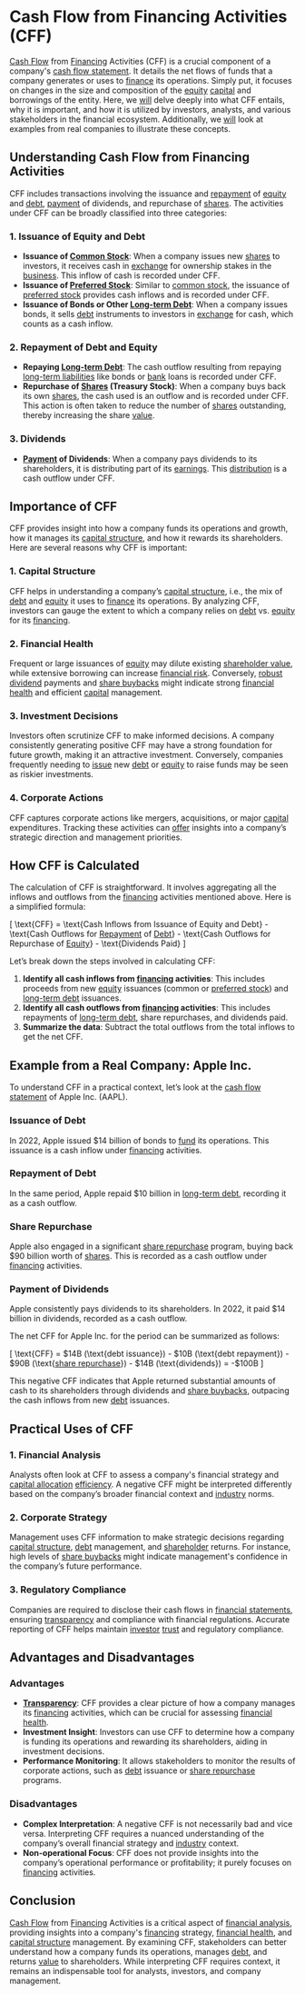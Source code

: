 # Cash Flow from Financing Activities (CFF)

[Cash Flow](../c/cash_flow.md) from [Financing](../f/financing.md) Activities (CFF) is a crucial component of a company's [cash flow statement](../c/cash_flow_statement.md). It details the net flows of funds that a company generates or uses to [finance](../f/finance.md) its operations. Simply put, it focuses on changes in the size and composition of the [equity](../e/equity.md) [capital](../c/capital.md) and borrowings of the entity. Here, we [will](../w/will.md) delve deeply into what CFF entails, why it is important, and how it is utilized by investors, analysts, and various stakeholders in the financial ecosystem. Additionally, we [will](../w/will.md) look at examples from real companies to illustrate these concepts.

## Understanding Cash Flow from Financing Activities

CFF includes transactions involving the issuance and [repayment](../r/repayment.md) of [equity](../e/equity.md) and [debt](../d/debt.md), [payment](../p/payment.md) of dividends, and repurchase of [shares](../s/shares.md). The activities under CFF can be broadly classified into three categories:

### 1. **Issuance of Equity and Debt**
- **Issuance of [Common Stock](../c/common_stock.md)**: When a company issues new [shares](../s/shares.md) to investors, it receives cash in [exchange](../e/exchange.md) for ownership stakes in the [business](../b/business.md). This inflow of cash is recorded under CFF.
- **Issuance of [Preferred Stock](../p/preferred_stock.md)**: Similar to [common stock](../c/common_stock.md), the issuance of [preferred stock](../p/preferred_stock.md) provides cash inflows and is recorded under CFF.
- **Issuance of Bonds or Other [Long-term Debt](../l/long-term_debt.md)**: When a company issues bonds, it sells [debt](../d/debt.md) instruments to investors in [exchange](../e/exchange.md) for cash, which counts as a cash inflow.

### 2. **Repayment of Debt and Equity**
- **Repaying [Long-term Debt](../l/long-term_debt.md)**: The cash outflow resulting from repaying [long-term liabilities](../l/long-term_liabilities.md) like bonds or [bank](../b/bank.md) loans is recorded under CFF.
- **Repurchase of [Shares](../s/shares.md) (Treasury Stock)**: When a company buys back its own [shares](../s/shares.md), the cash used is an outflow and is recorded under CFF. This action is often taken to reduce the number of [shares](../s/shares.md) outstanding, thereby increasing the share [value](../v/value.md).

### 3. **Dividends**
- **[Payment](../p/payment.md) of Dividends**: When a company pays dividends to its shareholders, it is distributing part of its [earnings](../e/earnings.md). This [distribution](../d/distribution.md) is a cash outflow under CFF.

## Importance of CFF

CFF provides insight into how a company funds its operations and growth, how it manages its [capital structure](../c/capital_structure.md), and how it rewards its shareholders. Here are several reasons why CFF is important:

### 1. **Capital Structure**
CFF helps in understanding a company’s [capital structure](../c/capital_structure.md), i.e., the mix of [debt](../d/debt.md) and [equity](../e/equity.md) it uses to [finance](../f/finance.md) its operations. By analyzing CFF, investors can gauge the extent to which a company relies on [debt](../d/debt.md) vs. [equity](../e/equity.md) for its [financing](../f/financing.md).

### 2. **Financial Health**
Frequent or large issuances of [equity](../e/equity.md) may dilute existing [shareholder value](../s/shareholder_value.md), while extensive borrowing can increase [financial risk](../f/financial_risk.md). Conversely, [robust](../r/robust.md) [dividend](../d/dividend.md) payments and [share buybacks](../s/share_buybacks.md) might indicate strong [financial health](../f/financial_health.md) and efficient [capital](../c/capital.md) management.

### 3. **Investment Decisions**
Investors often scrutinize CFF to make informed decisions. A company consistently generating positive CFF may have a strong foundation for future growth, making it an attractive investment. Conversely, companies frequently needing to [issue](../i/issue.md) new [debt](../d/debt.md) or [equity](../e/equity.md) to raise funds may be seen as riskier investments.

### 4. **Corporate Actions**
CFF captures corporate actions like mergers, acquisitions, or major [capital](../c/capital.md) expenditures. Tracking these activities can [offer](../o/offer.md) insights into a company’s strategic direction and management priorities.

## How CFF is Calculated

The calculation of CFF is straightforward. It involves aggregating all the inflows and outflows from the [financing](../f/financing.md) activities mentioned above. Here is a simplified formula:

\[ \text{CFF} = \text{Cash Inflows from Issuance of Equity and Debt} - \text{Cash Outflows for [Repayment](../r/repayment.md) of [Debt](../d/debt.md)} - \text{Cash Outflows for Repurchase of [Equity](../e/equity.md)} - \text{Dividends Paid} \]

Let’s break down the steps involved in calculating CFF:

1. **Identify all cash inflows from [financing](../f/financing.md) activities**: This includes proceeds from new [equity](../e/equity.md) issuances (common or [preferred stock](../p/preferred_stock.md)) and [long-term debt](../l/long-term_debt.md) issuances.
2. **Identify all cash outflows from [financing](../f/financing.md) activities**: This includes repayments of [long-term debt](../l/long-term_debt.md), share repurchases, and dividends paid.
3. **Summarize the data**: Subtract the total outflows from the total inflows to get the net CFF.

## Example from a Real Company: Apple Inc.

To understand CFF in a practical context, let’s look at the [cash flow statement](../c/cash_flow_statement.md) of Apple Inc. (AAPL).

### Issuance of Debt
In 2022, Apple issued $14 billion of bonds to [fund](../f/fund.md) its operations. This issuance is a cash inflow under [financing](../f/financing.md) activities.

### Repayment of Debt
In the same period, Apple repaid $10 billion in [long-term debt](../l/long-term_debt.md), recording it as a cash outflow.

### Share Repurchase
Apple also engaged in a significant [share repurchase](../s/share_repurchase.md) program, buying back $90 billion worth of [shares](../s/shares.md). This is recorded as a cash outflow under [financing](../f/financing.md) activities.

### Payment of Dividends
Apple consistently pays dividends to its shareholders. In 2022, it paid $14 billion in dividends, recorded as a cash outflow.

The net CFF for Apple Inc. for the period can be summarized as follows:

\[ \text{CFF} = \$14B (\text{debt issuance}) - \$10B (\text{debt repayment}) - \$90B (\text{[share repurchase](../s/share_repurchase.md)}) - \$14B (\text{dividends}) = -\$100B \]

This negative CFF indicates that Apple returned substantial amounts of cash to its shareholders through dividends and [share buybacks](../s/share_buybacks.md), outpacing the cash inflows from new [debt](../d/debt.md) issuances.

## Practical Uses of CFF

### 1. **Financial Analysis**
Analysts often look at CFF to assess a company's financial strategy and [capital allocation](../c/capital_allocation.md) [efficiency](../e/efficiency.md). A negative CFF might be interpreted differently based on the company’s broader financial context and [industry](../i/industry.md) norms.

### 2. **Corporate Strategy**
Management uses CFF information to make strategic decisions regarding [capital structure](../c/capital_structure.md), [debt](../d/debt.md) management, and [shareholder](../s/shareholder.md) returns. For instance, high levels of [share buybacks](../s/share_buybacks.md) might indicate management's confidence in the company’s future performance.

### 3. **Regulatory Compliance**
Companies are required to disclose their cash flows in [financial statements](../f/financial_statements.md), ensuring [transparency](../t/transparency.md) and compliance with financial regulations. Accurate reporting of CFF helps maintain [investor](../i/investor.md) [trust](../t/trust.md) and regulatory compliance.

## Advantages and Disadvantages

### Advantages
- **[Transparency](../t/transparency.md)**: CFF provides a clear picture of how a company manages its [financing](../f/financing.md) activities, which can be crucial for assessing [financial health](../f/financial_health.md).
- **Investment Insight**: Investors can use CFF to determine how a company is funding its operations and rewarding its shareholders, aiding in investment decisions.
- **Performance Monitoring**: It allows stakeholders to monitor the results of corporate actions, such as [debt](../d/debt.md) issuance or [share repurchase](../s/share_repurchase.md) programs.

### Disadvantages
- **Complex Interpretation**: A negative CFF is not necessarily bad and vice versa. Interpreting CFF requires a nuanced understanding of the company’s overall financial strategy and [industry](../i/industry.md) context.
- **Non-operational Focus**: CFF does not provide insights into the company’s operational performance or profitability; it purely focuses on [financing](../f/financing.md) activities.

## Conclusion

[Cash Flow](../c/cash_flow.md) from [Financing](../f/financing.md) Activities is a critical aspect of [financial analysis](../f/financial_analysis.md), providing insights into a company's [financing](../f/financing.md) strategy, [financial health](../f/financial_health.md), and [capital structure](../c/capital_structure.md) management. By examining CFF, stakeholders can better understand how a company funds its operations, manages [debt](../d/debt.md), and returns [value](../v/value.md) to shareholders. While interpreting CFF requires context, it remains an indispensable tool for analysts, investors, and company management.